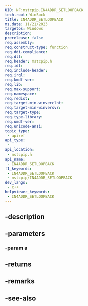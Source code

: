 ```yaml
---
UID: NF:mstcpip.IN4ADDR_SETLOOPBACK
tech.root: WinSock
title: IN4ADDR_SETLOOPBACK
ms.date: 11/21/2023
targetos: Windows
description: 
prerelease: false
req.assembly: 
req.construct-type: function
req.ddi-compliance: 
req.dll: 
req.header: mstcpip.h
req.idl: 
req.include-header: 
req.irql: 
req.kmdf-ver: 
req.lib: 
req.max-support: 
req.namespace: 
req.redist: 
req.target-min-winverclnt: 
req.target-min-winversvr: 
req.target-type: 
req.type-library: 
req.umdf-ver: 
req.unicode-ansi: 
topic_type:
 - apiref
api_type:
 - 
api_location:
 - mstcpip.h
api_name:
 - IN4ADDR_SETLOOPBACK
f1_keywords:
 - IN4ADDR_SETLOOPBACK
 - mstcpip/IN4ADDR_SETLOOPBACK
dev_langs:
 - c++
helpviewer_keywords:
 - IN4ADDR_SETLOOPBACK
---
```


## -description

## -parameters

### -param a

## -returns

## -remarks

## -see-also

